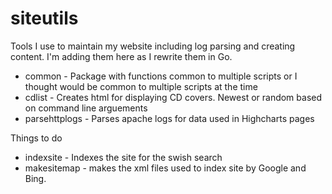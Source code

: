 # siteutils
Tools I use to maintain my website including log parsing and creating content. I'm adding them here as I rewrite them in Go.
<ul>
<li>common - Package with functions common to multiple scripts or I thought would be common to multiple scripts at the time
<li>cdlist - Creates html for displaying CD covers. Newest or random based on command line arguements
<li>parsehttplogs - Parses apache logs for data used in Highcharts pages
</ul>
<p>
Things to do
<ul>
<li>indexsite - Indexes the site for the swish search
<li>makesitemap - makes the xml files used to index site by Google and Bing.
<ul>

